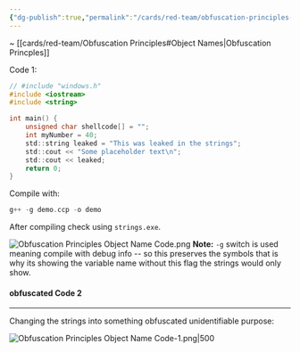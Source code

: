 ```yaml
---
{"dg-publish":true,"permalink":"/cards/red-team/obfuscation-principles-object-name-code/","tags":["red-team/resource"]}
---
```


~ [[cards/red-team/Obfuscation Principles#Object Names\|Obfuscation Princples]]

Code 1:

```c
// #include "windows.h"
#include <iostream>
#include <string>

int main() {
	unsigned char shellcode[] = "";
	int myNumber = 40;
    std::string leaked = "This was leaked in the strings";
    std::cout << "Some placeholder text\n";
    std::cout << leaked;
    return 0;
}
```

Compile with:

```C
g++ -g demo.ccp -o demo
```

After compiling check using `strings.exe`.

![Obfuscation Principles Object Name Code.png](/img/user/cards/red-team/images/Obfuscation%20Principles%20Object%20Name%20Code.png)
**Note:** `-g` switch is used meaning compile with debug info -- so this preserves the symbols that is why its showing the variable name without this flag the strings would only show.
#### obfuscated Code 2
---
Changing the strings into something obfuscated unidentifiable purpose:

![Obfuscation Principles Object Name Code-1.png|500](/img/user/cards/red-team/images/Obfuscation%20Principles%20Object%20Name%20Code-1.png)
